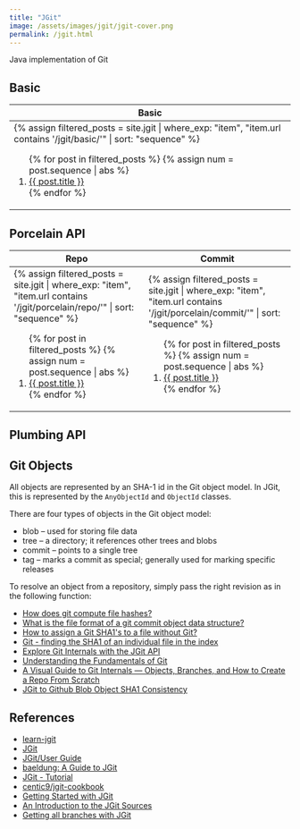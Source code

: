 ```yaml
---
title: "JGit"
image: /assets/images/jgit/jgit-cover.png
permalink: /jgit.html
---
```


Java implementation of Git

## Basic

<table>
    <thead>
    <tr>
        <th>Basic</th>
    </tr>
    </thead>
    <tbody>
    <tr>
        <td>
{%
assign filtered_posts = site.jgit |
where_exp: "item", "item.url contains '/jgit/basic/'" |
sort: "sequence"
%}
<ol>
    {% for post in filtered_posts %}
    {% assign num = post.sequence | abs %}
    <li>
        <a href="{{ post.url }}">{{ post.title }}</a>
    </li>
    {% endfor %}
</ol>
        </td>
    </tr>
    </tbody>
</table>

## Porcelain API

<table>
    <thead>
    <tr>
        <th>Repo</th>
        <th>Commit</th>
    </tr>
    </thead>
    <tbody>
    <tr>
        <td>
{%
assign filtered_posts = site.jgit |
where_exp: "item", "item.url contains '/jgit/porcelain/repo/'" |
sort: "sequence"
%}
<ol>
    {% for post in filtered_posts %}
    {% assign num = post.sequence | abs %}
    <li>
        <a href="{{ post.url }}">{{ post.title }}</a>
    </li>
    {% endfor %}
</ol>
        </td>
        <td>
{%
assign filtered_posts = site.jgit |
where_exp: "item", "item.url contains '/jgit/porcelain/commit/'" |
sort: "sequence"
%}
<ol>
    {% for post in filtered_posts %}
    {% assign num = post.sequence | abs %}
    <li>
        <a href="{{ post.url }}">{{ post.title }}</a>
    </li>
    {% endfor %}
</ol>
        </td>
    </tr>
    </tbody>
</table>

## Plumbing API

## Git Objects

All objects are represented by an SHA-1 id in the Git object model.
In JGit, this is represented by the `AnyObjectId` and `ObjectId` classes.

There are four types of objects in the Git object model:

- blob – used for storing file data
- tree – a directory; it references other trees and blobs
- commit – points to a single tree
- tag – marks a commit as special; generally used for marking specific releases

To resolve an object from a repository, simply pass the right revision as in the following function:

- [How does git compute file hashes?](https://stackoverflow.com/questions/7225313/how-does-git-compute-file-hashes)
- [What is the file format of a git commit object data structure?](https://stackoverflow.com/questions/22968856/what-is-the-file-format-of-a-git-commit-object-data-structure)
- [How to assign a Git SHA1's to a file without Git?](https://stackoverflow.com/questions/552659/how-to-assign-a-git-sha1s-to-a-file-without-git)
- [Git - finding the SHA1 of an individual file in the index](https://stackoverflow.com/questions/460297/git-finding-the-sha1-of-an-individual-file-in-the-index)
- [Explore Git Internals with the JGit API](https://www.codeaffine.com/2014/10/20/git-internals/)
- [Understanding the Fundamentals of Git](https://towardsdatascience.com/understanding-the-fundamentals-of-git-25b5b7ded3c4)
- [A Visual Guide to Git Internals — Objects, Branches, and How to Create a Repo From Scratch](https://www.freecodecamp.org/news/git-internals-objects-branches-create-repo/)
- [JGit to Github Blob Object SHA1 Consistency](https://stackoverflow.com/questions/60937375/jgit-to-github-blob-object-sha1-consistency)

## References

- [learn-jgit][learn-jgit]
- [JGit](https://www.eclipse.org/jgit/)
- [JGit/User Guide](https://wiki.eclipse.org/JGit/User_Guide)
- [baeldung: A Guide to JGit](https://www.baeldung.com/jgit)
- [JGit - Tutorial](https://www.vogella.com/tutorials/JGit/article.html)
- [centic9/jgit-cookbook](https://github.com/centic9/jgit-cookbook)
- [Getting Started with JGit](https://www.javacodegeeks.com/2015/12/getting-started-jgit.html)
- [An Introduction to the JGit Sources](https://www.javacodegeeks.com/2013/11/an-introduction-to-the-jgit-sources.html)
- [Getting all branches with JGit](https://newbedev.com/getting-all-branches-with-jgit)

[learn-jgit]: https://github.com/lsieun/learn-jgit
